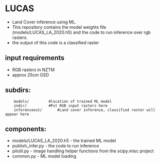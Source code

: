 # LUCAS 
* Land Cover inference using ML.
* This repository contains the model weights file (models/LUCAS_LA_2020.h5) and the code to run inference over rgb rasters.
* the output of this code is a classified raster

## input requirements
* RGB rasters in NZTM
* approx 25cm GSD

## subdirs:
```
	models/			#location of trained ML model
	indir/			#Put RGB input rasters here
	inferenceout/		#Land cover inference, classified raster will appear here
```

## components:
* models/LUCAS_LA_2020.h5 - the trained ML model
* publish_infer.py - the code to run inference
* pilutil.py - image handling helper functions from the scipy.misc project
* common.py - ML model loading

